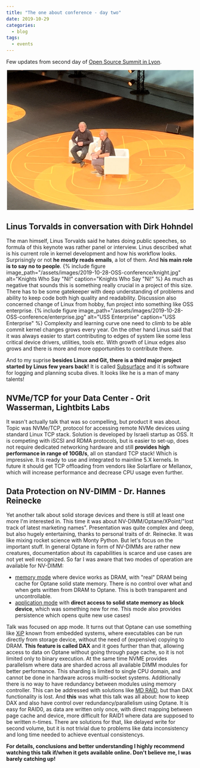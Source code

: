 ```yaml
---
title: "The one about conference - day two"
date: 2019-10-29
categories:
  - blog
tags:
  - events
---
```

Few updates from second day of [Open Source Summit in Lyon](https://events19.linuxfoundation.org/events/open-source-summit-europe-2019/). 
<p align="center">
<img src="/assets/images/2019-10-28-OSS-conference/linus.jpg" width="500">
</p>


## Linus Torvalds in conversation with Dirk Hohndel
The man himself, Linus Torvalds said he hates doing public speeches, so formula of this keynote was rather panel or interview. Linus described what is his current role in kernel development and how his workflow looks. Surprisingly or not **he mostly reads emails**, a lot of them. And **his main role is to say no to people**. 
{% include figure image_path="/assets/images/2019-10-28-OSS-conference/knight.jpg" alt="Knights Who Say "Ni!" caption="Knights Who Say "Ni!" %}
As much as negative that sounds this is something really crucial in a project of this size. There has to be some gatekeeper with deep understanding of problems and ability to keep code both high quality and readability. Discussion also concerned change of Linux from hobby, fun project into something like OSS enterprise.
{% include figure image_path="/assets/images/2019-10-28-OSS-conference/enterprise.jpg" alt="USS Enterprise" caption="USS Enterprise" %}
Complexity and learning curve one need to climb to be able commit kernel changes grows every year. On the other hand Linus said that it was always easier to start contributing to edges of system like some less critical device drivers, utilities, tools etc. With growth of Linux edges also grows and there is more and more opportunities to contribute there.

And to my suprise **besides Linux and Git, there is a third major project started by Linus few years back!** It is called [Subsurface](https://en.wikipedia.org/wiki/Subsurface_(software)) and it is software for logging and planning scuba dives. It looks like he is a man of many talents!


## NVMe/TCP for your Data Center - Orit Wasserman, Lightbits Labs
It wasn't actually talk that was so compelling, but product it was about. Topic was NVMe/TCP, protocol for accessing remote NVMe devices using standard Linux TCP stack. Solution is developed by Israeli startup as OSS. It is competing with iSCSI and RDMA protocols, but is easier to set-up, does not require dedicated networking hardware and still **provides high performance in range of 10GB/s**, all on standard TCP stack! Which is impressive. It is ready to use and integrated to mainline 5.X kernels. In future it should get TCP offloading from vendors like Solarflare or Mellanox, which will increase performance and decrease CPU usage even further.


## Data Protection on NV-DIMM - Dr. Hannes Reinecke
Yet another talk about solid storage devices and there is still at least one more I'm interested in. This time it was about NV-DIMM/Optane/XPoint/"lost track of latest marketing names". Presentation was quite complex and deep, but also hugely entertaining, thanks to personal traits of dr. Reinecke. It was like mixing rocket science with Monty Python. But let's focus on the important stuff. In general Optane in form of NV-DIMMs are rather new creatures, documentation about its capabilities is scarce and use cases are not yet well recognized. So far I was aware that two modes of operation are available for NV-DIMM: 
  * [memory mode](https://thessdguy.com/intels-optane-two-confusing-modes-part-2-memory-mode/) where device works as DRAM, with "real" DRAM being cache for Optane solid state memory. There is no control over what and when gets written from DRAM to Optane. This is both transparent and uncontrollable.
  * [application mode](https://thessdguy.com/intels-optane-two-confusing-modes-part-3-app-direct-mode/) with **direct access to solid state memory as block device**, which was something new for me. This mode also provides persistence which opens quite new use cases!
  
Talk was focused on app mode. It turns out that Optane can use something like [XiP](https://en.wikipedia.org/wiki/Execute_in_place) known from embedded systems, where executables can be run directly from storage device, without the need of (expensive) copying to DRAM. **This feature is called DAX** and it goes further than that, allowing access to data on Optane without going through page cache, so it is not limited only to binary execution. At the same time NVME provides parallelism  where data are sharded across all available DIMM modules for better performance. This sharding is limited to single CPU domain, and cannot be done in hardware across muilti-socket systems. Additionally there is no way to have redundancy between modules using memory controller. This can be addressed with solutions like [MD RAID](https://www.thomas-krenn.com/en/wiki/Linux_Software_RAID), but than DAX functionality is lost. And **this** was what this talk was all about: how to keep DAX and also have control over redundancy/parallelism using Optane. It is easy for RAID0, as data are written only once, with direct mapping between page cache and device, more difficult for RAID1 where data are supposed to be written n-times. There are solutions for that, like delayed write for second volume, but it is not trivial due to problems like data inconsistency and long time needed to achieve eventual consistencys.

**For details, conclusions and better understanding I highly recommend watching this talk if/when it gets available online. Don't believe me, I was barely catching up!**


